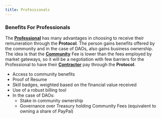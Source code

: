 ```yaml
---
title: Professionals
---
```


### Benefits For Professionals

The [**Professional**](/the-protocol/roles/#professional) has many advantages in choosing to receive their remuneration through the **Protocol**. The person gains benefits offered by the community and in the case of DAOs, also gains business ownership. The idea is that the [**Community**](/the-protocol/roles/#community) Fee is lower than the fees employed by market gateways, so it will be a negotiation with few barriers for the Professional to have their [**Contractor**](/the-protocol/roles/#contractor) pay through the **Protocol**.

- Access to community benefits
- Proof of Resume
- Skill badges, weighted based on the financial value received
- Use of a robust billing tool
- In the case of DAOs:
  - Stake in community ownership
  - Governance over Treasury holding Community Fees (equivalent to owning a share of PayPal)

